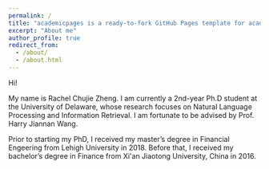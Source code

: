 ```yaml
---
permalink: /
title: "academicpages is a ready-to-fork GitHub Pages template for academic personal websites"
excerpt: "About me"
author_profile: true
redirect_from: 
  - /about/
  - /about.html
---
```


Hi!

My name is Rachel Chujie Zheng. I am currently a 2nd-year Ph.D student at the University of Delaware, whose research focuses on Natural Language Processing and Information Retrieval. I am fortunate to be advised by Prof. Harry Jiannan Wang.

Prior to starting my PhD, I received my master’s degree in Financial Engeering from Lehigh University in 2018. Before that, I received my bachelor’s degree in Finance from Xi'an Jiaotong University, China in 2016.